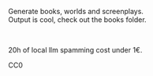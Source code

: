 Generate books, worlds and screenplays.  
Output is cool, check out the books folder.  

<br/>

20h of local llm spamming cost under 1€.  

CC0

